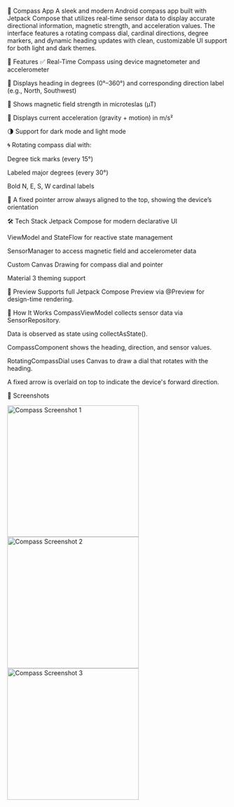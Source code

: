📍 Compass App
A sleek and modern Android compass app built with Jetpack Compose that utilizes real-time sensor data to display accurate directional information, magnetic strength, and acceleration values. The interface features a rotating compass dial, cardinal directions, degree markers, and dynamic heading updates with clean, customizable UI support for both light and dark themes.

🧭 Features
✅ Real-Time Compass using device magnetometer and accelerometer

🎯 Displays heading in degrees (0°–360°) and corresponding direction label (e.g., North, Southwest)

🧲 Shows magnetic field strength in microteslas (µT)

📡 Displays current acceleration (gravity + motion) in m/s²

🌗 Support for dark mode and light mode

🌀 Rotating compass dial with:

Degree tick marks (every 15°)

Labeled major degrees (every 30°)

Bold N, E, S, W cardinal labels

📌 A fixed pointer arrow always aligned to the top, showing the device’s orientation

🛠️ Tech Stack
Jetpack Compose for modern declarative UI

ViewModel and StateFlow for reactive state management

SensorManager to access magnetic field and accelerometer data

Custom Canvas Drawing for compass dial and pointer

Material 3 theming support

🧪 Preview
Supports full Jetpack Compose Preview via @Preview for design-time rendering.

🚀 How It Works
CompassViewModel collects sensor data via SensorRepository.

Data is observed as state using collectAsState().

CompassComponent shows the heading, direction, and sensor values.

RotatingCompassDial uses Canvas to draw a dial that rotates with the heading.

A fixed arrow is overlaid on top to indicate the device's forward direction.

📱 Screenshots

<img src="https://github.com/user-attachments/assets/63934744-9826-4aad-96f7-e7a9bc93d772" alt="Compass Screenshot 1" width="300"/>
<img src="https://github.com/user-attachments/assets/a1f6b8a4-1c3f-4a2c-ba9f-46508370907a" alt="Compass Screenshot 2" width="300"/>
<img src="https://github.com/user-attachments/assets/95fb7f7e-d7f5-4fcc-9832-7f34e9ca85ee" alt="Compass Screenshot 3" width="300"/>

